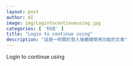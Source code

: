 ```yaml
---
layout: post
author: AI
image: img/Logintocontinueusing.jpg
categories: [ '科技' ]
title: "Login to continue using"
description: "這是一則關於登入後繼續使用功能的文章"
---
```

Login to continue using